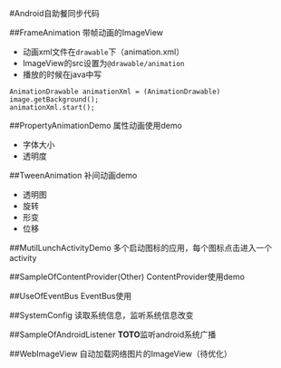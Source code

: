 #Android自助餐同步代码

##FrameAnimation
带帧动画的ImageView
- 动画xml文件在`drawable`下（animation.xml）
- ImageView的src设置为`@drawable/animation`
- 播放的时候在java中写
```
AnimationDrawable animationXml = (AnimationDrawable) image.getBackground();
animationXml.start();
```

##PropertyAnimationDemo
属性动画使用demo
- 字体大小
- 透明度

##TweenAnimation
补间动画demo
- 透明图
- 旋转
- 形变
- 位移

##MutilLunchActivityDemo
多个启动图标的应用，每个图标点击进入一个activity

##SampleOfContentProvider(Other)
ContentProvider使用demo

##UseOfEventBus
EventBus使用

##SystemConfig
读取系统信息，监听系统信息改变

##SampleOfAndroidListener
**TOTO**监听android系统广播

##WebImageView
自动加载网络图片的ImageView（待优化）